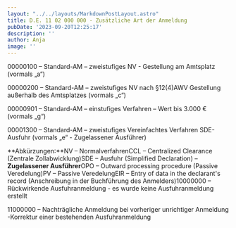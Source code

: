 ```yaml
---
layout: "../../layouts/MarkdownPostLayout.astro"
title: D.E. 11 02 000 000 - Zusätzliche Art der Anmeldung
pubDate: '2023-09-20T12:25:17'
description: ''
author: Anja
image: ''
---
```


00000100 – Standard-AM – zweistufiges NV - Gestellung am Amtsplatz (vormals „a“)

00000200 – Standard-AM – zweistufiges NV nach §12(4)AWV Gestellung außerhalb des Amtsplatzes (vormals „c“)

00000901 – Standard-AM – einstufiges Verfahren – Wert bis 3.000 € (vormals „g“)

00001300 – Standard-AM – zweistufiges Vereinfachtes Verfahren SDE-Ausfuhr (vormals „e“ - Zugelassener Ausführer)

**Abkürzungen:**NV – NormalverfahrenCCL – Centralized Clearance (Zentrale Zollabwicklung)SDE – Ausfuhr (Simplified Declaration) – **Zugelassener Ausführer**OPO – Outward processing procedure (Passive Veredelung)PV – Passive VeredelungEIR – Entry of data in the declarant\'s record (Anschreibung in der Buchführung des Anmelders)10000000 – Rückwirkende Ausfuhranmeldung - es wurde keine Ausfuhranmeldung erstellt

11000000 – Nachträgliche Anmeldung bei vorheriger unrichtiger Anmeldung -Korrektur einer bestehenden Ausfuhranmeldung